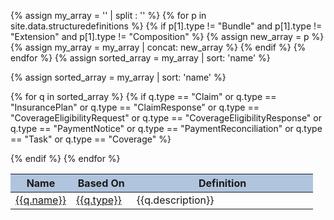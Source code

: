 {% assign my_array = '' | split : '' %}
{% for p in site.data.structuredefinitions %}
	{% if p[1].type != "Bundle" and p[1].type != "Extension" and p[1].type != "Composition" %}
		{% assign new_array = p %}
		{% assign my_array = my_array | concat: new_array %}
	{% endif %}
{% endfor %}
{% assign sorted_array = my_array | sort: 'name' %}
<table class="table table-bordered table-striped table-hover"><thead style="background: lightsteelblue;table-layout:auto;"><tr><th style="width:20%;">Name</th><th style="width:20%;">Based On</th><th>Definition</th></tr></thead><tbody>
{% assign sorted_array = my_array | sort: 'name' %}

{% for q in sorted_array %}
	{% if q.type == "Claim" or q.type == "InsurancePlan" or q.type == "ClaimResponse" or q.type == "CoverageEligibilityRequest" or q.type == "CoverageEligibilityResponse" or q.type == "PaymentNotice" or  q.type == "PaymentReconciliation" or q.type == "Task" or q.type == "Coverage" %}
	<tr><td><a href="{{q.path }}">{{q.name}}</a></td><td><a href="{{q.basepath}}">{{q.type}}</a></td><td>{{q.description}}</td></tr>
	{% endif %}
{% endfor %}
<div>